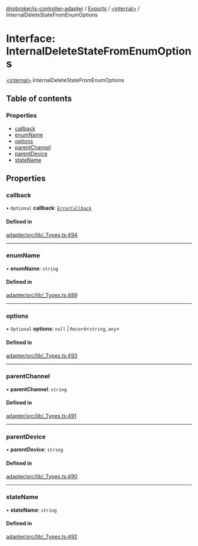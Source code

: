 [@iobroker/js-controller-adapter](../README.md) / [Exports](../modules.md) / [\<internal\>](../modules/internal_.md) / InternalDeleteStateFromEnumOptions

# Interface: InternalDeleteStateFromEnumOptions

[\<internal\>](../modules/internal_.md).InternalDeleteStateFromEnumOptions

## Table of contents

### Properties

- [callback](internal_.InternalDeleteStateFromEnumOptions.md#callback)
- [enumName](internal_.InternalDeleteStateFromEnumOptions.md#enumname)
- [options](internal_.InternalDeleteStateFromEnumOptions.md#options)
- [parentChannel](internal_.InternalDeleteStateFromEnumOptions.md#parentchannel)
- [parentDevice](internal_.InternalDeleteStateFromEnumOptions.md#parentdevice)
- [stateName](internal_.InternalDeleteStateFromEnumOptions.md#statename)

## Properties

### callback

• `Optional` **callback**: [`ErrorCallback`](../modules/internal_.md#errorcallback)

#### Defined in

[adapter/src/lib/_Types.ts:494](https://github.com/ioBroker/ioBroker.js-controller/blob/2e8a4aa0/packages/adapter/src/lib/_Types.ts#L494)

___

### enumName

• **enumName**: `string`

#### Defined in

[adapter/src/lib/_Types.ts:489](https://github.com/ioBroker/ioBroker.js-controller/blob/2e8a4aa0/packages/adapter/src/lib/_Types.ts#L489)

___

### options

• `Optional` **options**: ``null`` \| `Record`\<`string`, `any`\>

#### Defined in

[adapter/src/lib/_Types.ts:493](https://github.com/ioBroker/ioBroker.js-controller/blob/2e8a4aa0/packages/adapter/src/lib/_Types.ts#L493)

___

### parentChannel

• **parentChannel**: `string`

#### Defined in

[adapter/src/lib/_Types.ts:491](https://github.com/ioBroker/ioBroker.js-controller/blob/2e8a4aa0/packages/adapter/src/lib/_Types.ts#L491)

___

### parentDevice

• **parentDevice**: `string`

#### Defined in

[adapter/src/lib/_Types.ts:490](https://github.com/ioBroker/ioBroker.js-controller/blob/2e8a4aa0/packages/adapter/src/lib/_Types.ts#L490)

___

### stateName

• **stateName**: `string`

#### Defined in

[adapter/src/lib/_Types.ts:492](https://github.com/ioBroker/ioBroker.js-controller/blob/2e8a4aa0/packages/adapter/src/lib/_Types.ts#L492)

